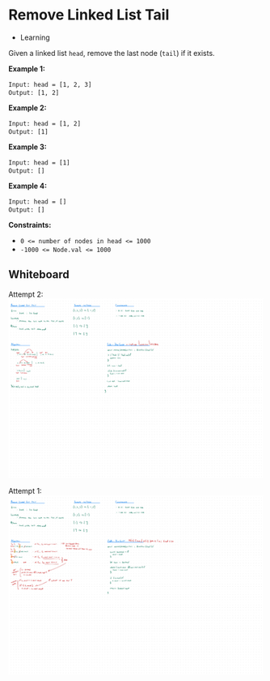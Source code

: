# Remove Linked List Tail
- Learning

Given a linked list `head`, remove the last node (`tail`) if it exists.

**Example 1:**
```
Input: head = [1, 2, 3]
Output: [1, 2]
```

**Example 2:**
```
Input: head = [1, 2]
Output: [1]
```

**Example 3:**
```
Input: head = [1]
Output: []
```

**Example 4:**
```
Input: head = []
Output: []
```

**Constraints:**
- `0 <= number of nodes in head <= 1000`
- `-1000 <= Node.val <= 1000`

## Whiteboard
Attempt 2:
![Whiteboard Image 02][whiteboard-image-02]

Attempt 1:
![Whiteboard Image 01][whiteboard-image-01]

<!-- Refs -->
[whiteboard-image-01]: whiteboard-01.jpg
[whiteboard-image-02]: whiteboard-02.jpg
